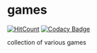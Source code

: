 # games

[![HitCount](http://hits.dwyl.io/manojpawarsj12/games.svg)](http://hits.dwyl.io/manojpawarsj12/games)
[![Codacy Badge](https://api.codacy.com/project/badge/Grade/9567ed5702ab4bdda969eebfef53e84e)](https://www.codacy.com/manual/manojpawarsj12/games?utm_source=github.com&amp;utm_medium=referral&amp;utm_content=manojpawarsj12/games&amp;utm_campaign=Badge_Grade)

collection of various games
